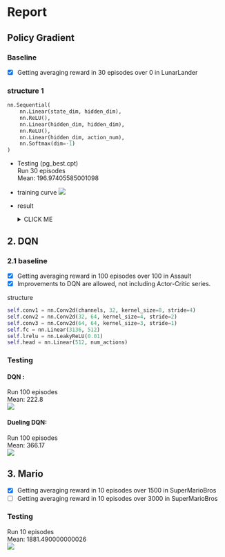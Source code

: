 # Report  
## Policy Gradient  
### Baseline
- [x] Getting averaging reward in 30 episodes over 0 in LunarLander

###   structure 1
```python
nn.Sequential(
    nn.Linear(state_dim, hidden_dim),
    nn.ReLU(),
    nn.Linear(hidden_dim, hidden_dim),
    nn.ReLU(),
    nn.Linear(hidden_dim, action_num),
    nn.Softmax(dim=-1)
)
```
*   Testing  (pg_best.cpt)  
Run 30 episodes  
Mean: 196.97405585001098

*  training curve
![](https://i.imgur.com/TBSnXqJ.png) 

*   result

    <details><summary>CLICK ME</summary>
    <p>

    <img src="https://github.com/tommyvsfu1/ADL2019_rl/blob/master/result/pg_1.gif" width="40%"><img src="https://github.com/tommyvsfu1/ADL2019_rl/blob/master/result/pg_2.gif" width="40%">

    <img src="https://github.com/tommyvsfu1/ADL2019_rl/blob/master/result/pg3.gif" width="40%"><img src="https://github.com/tommyvsfu1/ADL2019_rl/blob/master/result/pg4.gif" width="40%">

    </p>
    </details>









## 2. DQN

### 2.1 baseline
- [x] Getting averaging reward in 100 episodes over 100 in Assault
- [x] Improvements to DQN are allowed, not including Actor-Critic series.

structure  
```python
self.conv1 = nn.Conv2d(channels, 32, kernel_size=8, stride=4)
self.conv2 = nn.Conv2d(32, 64, kernel_size=4, stride=2)
self.conv3 = nn.Conv2d(64, 64, kernel_size=3, stride=1)
self.fc = nn.Linear(3136, 512)
self.lrelu = nn.LeakyReLU(0.01)
self.head = nn.Linear(512, num_actions)
```
### Testing   
#### DQN :  
Run 100 episodes    
Mean: 222.8  
![](https://i.imgur.com/hSgpZQ0.png)
#### Dueling DQN:  
Run 100 episodes  
Mean: 366.17  
![](https://i.imgur.com/bu6rw4A.png)


## 3. Mario
- [x] Getting averaging reward in 10 episodes over 1500 in SuperMarioBros
- [ ] Getting averaging reward in 10 episodes over 3000 in SuperMarioBros
### Testing
Run 10 episodes  
Mean: 1881.490000000026  
![](https://i.imgur.com/Nwm96Ze.png)

